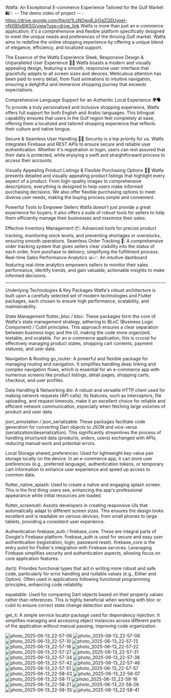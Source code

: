 Watfa: An Exceptional E-commerce Experience Tailored for the Gulf Market 🛍️✨ -- The demo video of project -- : https://drive.google.com/file/d/1LzNOwqEJrGgZQSUyoeI-nNXBlIxBjKSG/view?usp=drive_link 
Watfa is more than just an e-commerce application; it's a comprehensive and flexible platform specifically designed to meet the unique needs and preferences of the thriving Gulf market. Watfa aims to redefine the online shopping experience by offering a unique blend of elegance, efficiency, and localized support.

The Essence of the Watfa Experience
Sleek, Responsive Design & Unparalleled User Experience 📱💖
Watfa boasts a modern and visually appealing design, featuring a smooth, responsive user interface that gracefully adapts to all screen sizes and devices. Meticulous attention has been paid to every detail, from fluid animations to intuitive navigation, ensuring a delightful and immersive shopping journey that exceeds expectations.

Comprehensive Language Support for an Authentic Local Experience 🌍🗣️
To provide a truly personalized and inclusive shopping experience, Watfa offers full support for both English and Arabic languages. This bilingual capability ensures that users in the Gulf region feel completely at ease, offering them a localized and tailored shopping experience that reflects their culture and native tongue.

Secure & Seamless User Handling 🔐🚀
Security is a top priority for us. Watfa integrates Firebase and REST APIs to ensure secure and reliable user authentication. Whether it's registration or login, users can rest assured that their data is protected, while enjoying a swift and straightforward process to access their accounts.

Visually Appealing Product Listings & Flexible Purchasing Options 💎🛒
Watfa presents detailed and visually appealing product listings that highlight every aspect of a product. From high-quality images to comprehensive descriptions, everything is designed to help users make informed purchasing decisions. We also offer flexible purchasing options to meet diverse user needs, making the buying process simple and convenient.

Powerful Tools to Empower Sellers
Watfa doesn't just provide a great experience for buyers; it also offers a suite of robust tools for sellers to help them efficiently manage their businesses and maximize their sales:

Effective Inventory Management 📦: Advanced tools for precise product tracking, monitoring stock levels, and preventing shortages or overstocks, ensuring smooth operations.
Seamless Order Tracking 🚚: A comprehensive order tracking system that gives sellers clear visibility into the status of each order, from purchase to delivery, simplifying the fulfillment process.
Real-time Sales Performance Analytics 📊📈: An intuitive dashboard featuring real-time analytics empowers sellers to monitor their sales performance, identify trends, and gain valuable, actionable insights to make informed decisions.



---------------------------------------------------------------------------------------------------------------------------------------------------------------------------------------------------------------------
Underlying Technologies & Key Packages
Watfa's robust architecture is built upon a carefully selected set of modern technologies and Flutter packages, each chosen to ensure high performance, scalability, and maintainability.

State Management
flutter_bloc / bloc: These packages form the core of Watfa's state management strategy, adhering to BLoC (Business Logic Component) / Cubit principles. This approach ensures a clear separation between business logic and the UI, making the code more organized, testable, and scalable. For an e-commerce application, this is crucial for effectively managing product states, shopping cart contents, payment statuses, and user data.

Navigation & Routing
go_router: A powerful and flexible package for managing routing and navigation. It simplifies handling deep linking and complex navigation flows, which is essential for an e-commerce app with numerous screens like product listings, detail pages, shopping carts, checkout, and user profiles.

Data Handling & Networking
dio: A robust and versatile HTTP client used for making network requests (API calls). Its features, such as interceptors, file uploading, and request timeouts, make it an excellent choice for reliable and efficient network communication, especially when fetching large volumes of product and user data.

json_annotation / json_serializable: These packages facilitate code generation for converting Dart objects to JSON and vice-versa (serialization/deserialization). This significantly streamlines the process of handling structured data (products, orders, users) exchanged with APIs, reducing manual work and potential errors.

Local Storage
shared_preferences: Used for lightweight key-value pair storage locally on the device. In an e-commerce app, it can store user preferences (e.g., preferred language), authentication tokens, or temporary cart information to enhance user experience and speed up access to common data.


flutter_native_splash: Used to create a native and engaging splash screen. This is the first thing users see, enhancing the app's professional appearance while initial resources are loaded.

flutter_screenutil: Assists developers in creating responsive UIs that automatically adapt to different screen sizes. This ensures the design looks excellent and is readable on various devices, from small phones to large tablets, providing a consistent user experience.

Authentication
firebase_auth / firebase_core: These are integral parts of Google's Firebase platform. firebase_auth is used for secure and easy user authentication (registration, login, password reset). firebase_core is the entry point for Flutter's integration with Firebase services. Leveraging Firebase simplifies security and authentication aspects, allowing focus on core application features.


dartz: Provides functional types that aid in writing more robust and safe code, particularly for error handling and nullable values (e.g., Either and Option). Often used in applications following functional programming principles, enhancing code reliability.

equatable: Used for comparing Dart objects based on their property values rather than references. This is highly beneficial when working with bloc or cubit to ensure correct state change detection and reactions.

get_it: A simple service locator package used for dependency injection. It simplifies managing and accessing object instances across different parts of the application without manual passing, improving code organization.


![photo_2025-06-13_22-57-06](https://github.com/user-attachments/assets/8679353f-96d5-49cc-9271-661253452b35)
![photo_2025-06-13_22-57-08](https://github.com/user-attachments/assets/b4e4fd04-0f75-46bf-a35f-87bb9f445c7a)
![photo_2025-06-13_22-57-10](https://github.com/user-attachments/assets/9844d20a-f25b-46c6-8a88-8bb42a6ec9aa)
![photo_2025-06-13_22-57-13](https://github.com/user-attachments/assets/5b94ec29-5e1d-4ec0-a748-3c309b21a164)
![photo_2025-06-13_22-57-18](https://github.com/user-attachments/assets/b47fc9e9-429a-4477-8f3b-c5f5fc018c04)
![photo_2025-06-13_22-57-22](https://github.com/user-attachments/assets/f7207f58-531e-491d-b838-c26c728d1ee6)
![photo_2025-06-13_22-57-27](https://github.com/user-attachments/assets/9f87e43c-d947-4453-845d-7e1f073e5733)
![photo_2025-06-13_22-57-31](https://github.com/user-attachments/assets/a77b85e5-973d-4d6f-9da1-b1cca1ceb3f8)
![photo_2025-06-13_22-57-34](https://github.com/user-attachments/assets/414d9335-c527-4a60-a9ee-acb4877010a7)
![photo_2025-06-13_22-57-38](https://github.com/user-attachments/assets/9e6e6baa-0cf0-437b-a850-e93a4b62439e)
![photo_2025-06-13_22-57-42](https://github.com/user-attachments/assets/2f75f188-5285-4dad-9a4a-00152cd88fac)
![photo_2025-06-13_22-57-46](https://github.com/user-attachments/assets/5da5482f-62c0-47fc-b546-5c63f6239cbb)
![photo_2025-06-13_22-57-51](https://github.com/user-attachments/assets/7972db0f-e892-46b3-82b1-320b3afd01df)
![photo_2025-06-13_22-57-57](https://github.com/user-attachments/assets/f72b2611-1932-4b7c-90fd-ed25bf532844)
![photo_2025-06-13_22-58-02](https://github.com/user-attachments/assets/d8bd667b-93ca-4b25-88b4-e768c92871a2)
![photo_2025-06-13_22-58-07](https://github.com/user-attachments/assets/a8649f4a-8838-44a3-82f0-94ef604a6d38)
![photo_2025-06-13_22-58-11](https://github.com/user-attachments/assets/1ae80dbf-cfa4-43de-936c-54e2d015ee92)
![photo_2025-06-13_22-58-16](https://github.com/user-attachments/assets/27db9023-6588-421e-9155-47505fb2bfe8)
![photo_2025-06-13_22-58-21](https://github.com/user-attachments/assets/ac101ec1-5308-420e-bb4d-ce7215d9b5d5)
![photo_2025-06-13_22-58-26](https://github.com/user-attachments/assets/05db87ee-530b-43b0-adf8-550b89cd14ce)
![photo_2025-06-13_22-58-35](https://github.com/user-attachments/assets/e031fbac-6e22-4eb0-92cd-c4660f15de87)
![photo_2025-06-13_22-58-41](https://github.com/user-attachments/assets/0528b03d-7208-4421-8ab3-4d97ade9de53)

